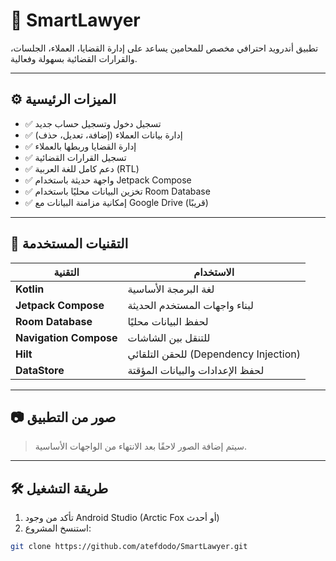 # 📱 SmartLawyer

تطبيق أندرويد احترافي مخصص للمحامين يساعد على إدارة القضايا، العملاء، الجلسات، والقرارات القضائية بسهولة وفعالية.

---

## ⚙️ الميزات الرئيسية

- ✅ تسجيل دخول وتسجيل حساب جديد
- ✅ إدارة بيانات العملاء (إضافة، تعديل، حذف)
- ✅ إدارة القضايا وربطها بالعملاء
- ✅ تسجيل القرارات القضائية
- ✅ دعم كامل للغة العربية (RTL)
- ✅ واجهة حديثة باستخدام Jetpack Compose
- ✅ تخزين البيانات محليًا باستخدام Room Database
- ✅ إمكانية مزامنة البيانات مع Google Drive (قريبًا)

---

## 🧱 التقنيات المستخدمة

| التقنية              | الاستخدام                         |
|----------------------|-----------------------------------|
| **Kotlin**           | لغة البرمجة الأساسية              |
| **Jetpack Compose**  | لبناء واجهات المستخدم الحديثة     |
| **Room Database**    | لحفظ البيانات محليًا              |
| **Navigation Compose** | للتنقل بين الشاشات             |
| **Hilt**             | للحقن التلقائي (Dependency Injection) |
| **DataStore**        | لحفظ الإعدادات والبيانات المؤقتة  |

---

## 📷 صور من التطبيق

> سيتم إضافة الصور لاحقًا بعد الانتهاء من الواجهات الأساسية.

---

## 🛠️ طريقة التشغيل

1. تأكد من وجود Android Studio (Arctic Fox أو أحدث)
2. استنسخ المشروع:

```bash
git clone https://github.com/atefdodo/SmartLawyer.git

